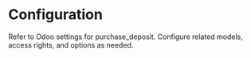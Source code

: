 # Configuration

Refer to Odoo settings for purchase_deposit. Configure related models, access rights, and options as needed.
